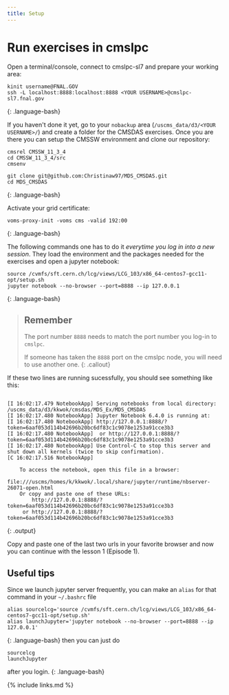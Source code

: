 ```yaml
---
title: Setup
---
```


# Run exercises in cmslpc

Open a terminal/console, connect to cmslpc-sl7 and prepare your working area:

~~~
kinit username@FNAL.GOV
ssh -L localhost:8888:localhost:8888 <YOUR USERNAME>@cmslpc-sl7.fnal.gov
~~~
{: .language-bash}


If you haven't done it yet, go to your `nobackup` area (`/uscms_data/d3/<YOUR USERNAME>/`) and create a folder for the CMSDAS exercises. Once you are there you can setup the CMSSW environment and clone our repository:

~~~
cmsrel CMSSW_11_3_4
cd CMSSW_11_3_4/src
cmsenv

git clone git@github.com:Christinaw97/MDS_CMSDAS.git 
cd MDS_CMSDAS 
~~~
{: .language-bash}


Activate your grid certificate:
~~~
voms-proxy-init -voms cms -valid 192:00
~~~
{: .language-bash}

The following commands one has to do it *everytime you log in into a new session*. They load the
environment and the packages needed for the exercises and open a jupyter notebook:
~~~
source /cvmfs/sft.cern.ch/lcg/views/LCG_103/x86_64-centos7-gcc11-opt/setup.sh
jupyter notebook --no-browser --port=8888 --ip 127.0.0.1
~~~
{: .language-bash}

> ## Remember
> The port number `8888` needs to match the port number you log-in to `cmslpc`.
> 
> If someone has taken the `8888` port on the cmslpc node, you will need to use another one. 
{: .callout}

If these two lines are running sucessfully, you should see something like this:
~~~

[I 16:02:17.479 NotebookApp] Serving notebooks from local directory: /uscms_data/d3/kkwok/cmsdas/MDS_Ex/MDS_CMSDAS
[I 16:02:17.480 NotebookApp] Jupyter Notebook 6.4.0 is running at:
[I 16:02:17.480 NotebookApp] http://127.0.0.1:8888/?token=6aaf053d114b42696b20bc6df83c1c9078e1253a91cce3b3
[I 16:02:17.480 NotebookApp]  or http://127.0.0.1:8888/?token=6aaf053d114b42696b20bc6df83c1c9078e1253a91cce3b3
[I 16:02:17.480 NotebookApp] Use Control-C to stop this server and shut down all kernels (twice to skip confirmation).
[C 16:02:17.516 NotebookApp] 
    
    To access the notebook, open this file in a browser:
        file:///uscms/homes/k/kkwok/.local/share/jupyter/runtime/nbserver-26071-open.html
    Or copy and paste one of these URLs:
        http://127.0.0.1:8888/?token=6aaf053d114b42696b20bc6df83c1c9078e1253a91cce3b3
     or http://127.0.0.1:8888/?token=6aaf053d114b42696b20bc6df83c1c9078e1253a91cce3b3
~~~
{: .output}

Copy and paste one of the last two urls in your favorite browser and now you can continue with the lesson 1 (Episode 1).


## Useful tips

Since we launch jupyter server frequently, you can make an `alias` for that command in your `~/.bashrc` file
~~~
alias sourcelcg='source /cvmfs/sft.cern.ch/lcg/views/LCG_103/x86_64-centos7-gcc11-opt/setup.sh'
alias launchJupyter='jupyter notebook --no-browser --port=8888 --ip 127.0.0.1'
~~~
{: .language-bash}
then you can just do 
~~~
sourcelcg
launchJupyter
~~~
after you login.
{: .language-bash}


{% include links.md %}

